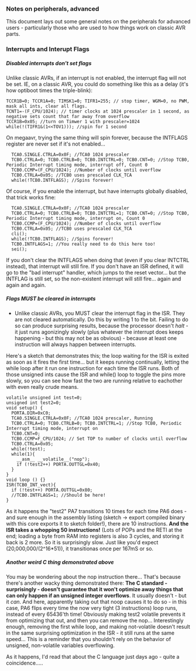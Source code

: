 ### Notes on peripherals, advanced
This document lays out some general notes on the peripherals for advanced users - particularly those who are used to how things work on classic AVR parts.

### Interrupts and Interupt Flags

##### Disabled interrupts don't set flags
Unlike classic AVRs, if an interrupt is not enabled, the interrupt flag will not be set. IE, on a classic AVR, you could do something like this as a delay (it's how optiboot times the triple-blink):
```
TCCR1B=0; TCCR1A=0; TIMSK1=0; TIFR1=255; // stop timer, WGM=0, no PWM, mask all ints, clear all flags.
TCNT1=-(F_CPU/1024); // timer clocks at 1024 prescaler in 1 second, as negative sets count that far away from overflow
TCCR1B=0x05; //turn on Timwer 1 with prescaler=1024
while(!(TIFR1&(1<<TOV1))); //spin for 1 second
```
On megaavr, trying the same thing will spin forever, because the INTFLAGS register are never set if it's not enabled... 
```
  TCA0.SINGLE.CTRLA=0x0F; //TCA0 1024 prescaler
  TCB0.CTRLA=0; TCB0.CTRLB=0; TCB0.INTCTRL=0; TCB0.CNT=0; //Stop TCB0, Periodic Interrupt timing mode, interrupt off, Count 0
  TCB0.CCMP=(F_CPU/1024); //Number of clocks until overflow
  TCB0.CTRLA=0x05; //TCB0 uses prescaled CLK_TCA
  while(!TCB0.INTFLAGS); //Spins forever!
```
Of course, if you enable the interrupt, but have interrupts globally disabled, that trick works fine:

```
  TCA0.SINGLE.CTRLA=0x0F; //TCA0 1024 prescaler
  TCB0.CTRLA=0; TCB0.CTRLB=0; TCB0.INTCTRL=1; TCB0.CNT=0; //Stop TCB0, Periodic Interrupt timing mode, interrupt on, Count 0
  TCB0.CCMP=(F_CPU/1024); //Number of clocks until overflow
  TCB0.CTRLA=0x05; //TCB0 uses prescaled CLK_TCA
  cli();
  while(!TCB0.INTFLAGS); //Spins forever!
  TCB0.INTFLAGS=1; //You really need to do this here too!
  sei();
```

If you don't clear the INTFLAGS when doing that (even if you clear INTCTRL instead), that interrupt will still fire. If you don't have an ISR defined, it will go to the "bad interrupt" handler, which jumps to the reset vector... but the INTFLAG is still set, so the non-existent interrupt will still fire... again and again and again.


##### Flags MUST be cleared in interrupts
* Unlike classic AVRs, you MUST clear the interrupt flag in the ISR. They are not cleared automatically. Do this by writing 1 to the bit. Failing to do so can produce surprising results, because the processor doesn't *halt* - it just runs agonizingly slowly (plus whatever the interrupt does keeps happening - but this may not be as obvious) - because at least one instruction will always happen between interrupts. 

Here's a sketch that demonstrates this; the loop waiting for the ISR is exited as soon as it fires the first time... but it keeps running continually, letting the while loop after it run one instruction for each time the ISR runs. Both of those unsigned ints cause the ISR and while() loop to toggle the pins more slowly, so you can see how fast the two are running relative to eachother with even really crude means.

```
volatile unsigned int test=0;
unsigned int test2=0;
void setup() {
  PORTA.DIR=0xC0;
  TCA0.SINGLE.CTRLA=0x0F; //TCA0 1024 prescaler, Running
  TCB0.CTRLA=0; TCB0.CTRLB=0; TCB0.INTCTRL=1; //Stop TCB0, Periodic Interrupt timing mode, interrupt on
  TCB0.CNT=0;
  TCB0.CCMP=F_CPU/1024; // Set TOP to number of clocks until overflow
  TCB0.CTRLA=0x05;
  while(!test);
  while(1){
    __asm__ __volatile__("nop");
    if (!test2++) PORTA.OUTTGL=0x40;
  }
}
void loop () {}
ISR(TCB0_INT_vect){
  if (!test++) PORTA.OUTTGL=0x80;
  //TCB0.INTFLAGS=1; //Should be here!
}

```

As it happens the "test2" PA7 transitions 10 times for each time PA6 does - and sure enough in the assembly listing (sketch -> export compiled binary with this core exports it to sketch folder!), there are 10 instructions. **And the ISR takes a whopping 50 instructions!** (Lots of POPs and the RETI at the end; loading a byte from RAM into registers is also 3 cycles, and storing it back is 2 more. So it is surprisingly slow. Just like you'd expect (20,000,000/(2^16*51)), it transitionas once per 167mS or so.

##### Another weird C thing demonstrated above
You may be wondering about the nop instruction there... 
That's because there's another wacky thing demonstrated there: **The C standard - surprisingly - doesn't guarantee that it won't optimize away things that can only happen if an unsigned integer overflows**. It usually doesn't - but it *can*. And here, apparently taking out that noop causes it to do so - in this case, PA6 flips every time the now very tight (3 instructions) loop runs, instead of every 65436'th time! Obviously making test2 volatile prevents it from optimizing that out, and then you can remove the nop... Interestingly enough, removing the first while loop, and making not-volatile doesn't result in the same surprising optimization in the ISR - it still runs at the same speed... This is a reminder that you shouldn't rely on the behavior of unsigned, non-volatile variables overflowing. 

As it happens, I'd read that about the C language just days ago - quite a coincidence.....


